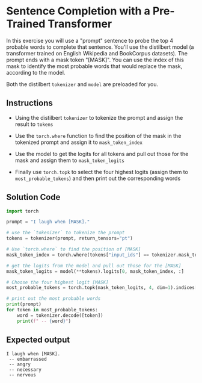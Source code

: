 Sentence Completion with a Pre-Trained Transformer
==================================================

In this exercise you will use a "prompt" sentence to probe the top 4 probable words to complete that sentence.  You'll use the distilbert model (a transformer trained on English Wikipedia and BookCorpus datasets).  The prompt ends with a mask token "[MASK]". You can use the index of this mask to identify the most probable words that would replace the mask, according to the model.

Both the distilbert `tokenizer` and `model` are preloaded for you.

Instructions
------------

* Using the distilbert `tokenizer` to tokenize the prompt and assign the result to `tokens`

* Use the `torch.where` function to find the position of the mask in the tokenized prompt and assign it to `mask_token_index`

* Use the model to get the logits for all tokens and pull out those for the mask and assign them to `mask_token_logits`

* Finally use `torch.topk` to select the four highest logits (assign them to `most_probable_tokens`) and then print out the corresponding words

Solution Code
-------------

```py
import torch

prompt = "I laugh when [MASK]."

# use the `tokenizer` to tokenize the prompt
tokens = tokenizer(prompt, return_tensors="pt")

# Use `torch.where` to find the position of [MASK]
mask_token_index = torch.where(tokens["input_ids"] == tokenizer.mask_token_id)[1]

# get the logits from the model and pull out those for the [MASK]
mask_token_logits = model(**tokens).logits[0, mask_token_index, :]

# Choose the four highest logit [MASK]
most_probable_tokens = torch.topk(mask_token_logits, 4, dim=1).indices[0].tolist()

# print out the most probable words
print(prompt)
for token in most_probable_tokens:
    word = tokenizer.decode([token])
    print(f" -- {word}")
```

Expected output
---------------

```
I laugh when [MASK].
 -- embarrassed
 -- angry
 -- necessary
 -- nervous
```
